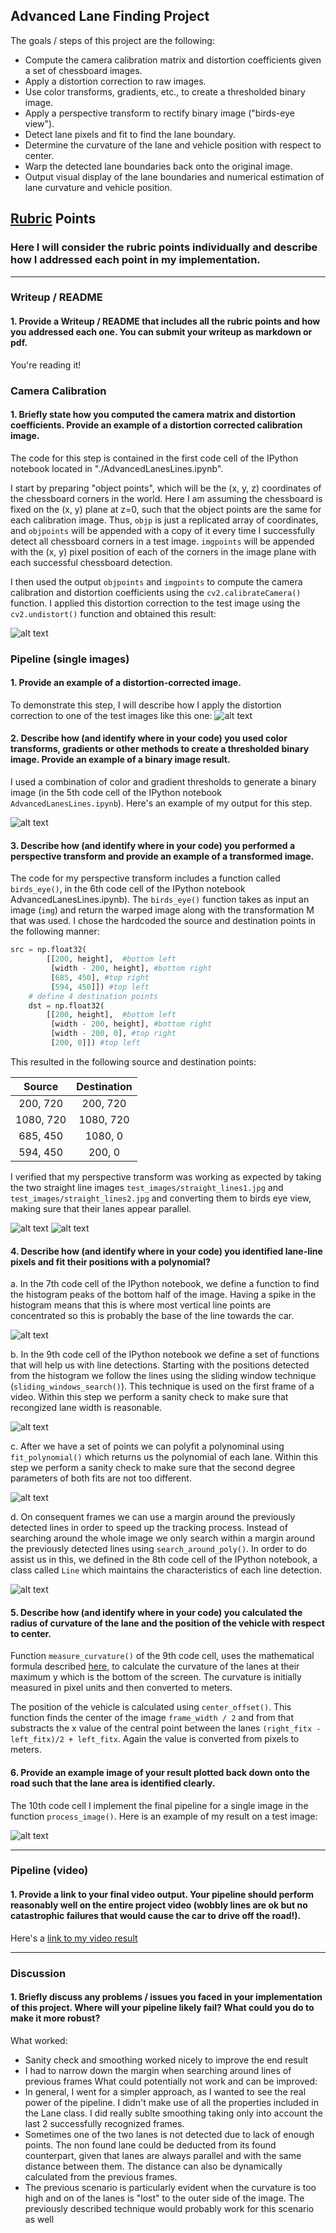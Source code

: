## Advanced Lane Finding Project

The goals / steps of this project are the following:

* Compute the camera calibration matrix and distortion coefficients given a set of chessboard images.
* Apply a distortion correction to raw images.
* Use color transforms, gradients, etc., to create a thresholded binary image.
* Apply a perspective transform to rectify binary image ("birds-eye view").
* Detect lane pixels and fit to find the lane boundary.
* Determine the curvature of the lane and vehicle position with respect to center.
* Warp the detected lane boundaries back onto the original image.
* Output visual display of the lane boundaries and numerical estimation of lane curvature and vehicle position.

[//]: # (Image References)

[image1]: ./output_images/undistort_output.png "Undistorted"
[image2]: ./test_images/test1.jpg "Road Transformed"
[image3]: ./output_images/binary_combo.png "Binary"
[image4]: ./output_images/warped_straight_lines1.png "Warp Example"
[image5]: ./output_images/warped_straight_lines2.png "Warp Example 2"
[image6]: ./output_images/histogram.png "Histogram"
[image7]: ./output_images/sliding_windows.png "Sliding Windows"
[image8]: ./output_images/prior.png "Search from Prior"
[image9]: ./output_images/color_fit_lines.jpg "Polyfit"

[image100]: ./output_images/singe_image_output.png "Output"
[video1]: ./project_video.mp4 "Video"

## [Rubric](https://review.udacity.com/#!/rubrics/571/view) Points

### Here I will consider the rubric points individually and describe how I addressed each point in my implementation.  

---

### Writeup / README

#### 1. Provide a Writeup / README that includes all the rubric points and how you addressed each one.  You can submit your writeup as markdown or pdf. 

You're reading it!

### Camera Calibration

#### 1. Briefly state how you computed the camera matrix and distortion coefficients. Provide an example of a distortion corrected calibration image.

The code for this step is contained in the first code cell of the IPython notebook located in "./AdvancedLanesLines.ipynb".

I start by preparing "object points", which will be the (x, y, z) coordinates of the chessboard corners in the world. Here I am assuming the chessboard is fixed on the (x, y) plane at z=0, such that the object points are the same for each calibration image.  Thus, `objp` is just a replicated array of coordinates, and `objpoints` will be appended with a copy of it every time I successfully detect all chessboard corners in a test image.  `imgpoints` will be appended with the (x, y) pixel position of each of the corners in the image plane with each successful chessboard detection.  

I then used the output `objpoints` and `imgpoints` to compute the camera calibration and distortion coefficients using the `cv2.calibrateCamera()` function.  I applied this distortion correction to the test image using the `cv2.undistort()` function and obtained this result: 

![alt text][image1]

### Pipeline (single images)

#### 1. Provide an example of a distortion-corrected image.

To demonstrate this step, I will describe how I apply the distortion correction to one of the test images like this one:
![alt text][image2]

#### 2. Describe how (and identify where in your code) you used color transforms, gradients or other methods to create a thresholded binary image.  Provide an example of a binary image result.

I used a combination of color and gradient thresholds to generate a binary image (in the 5th code cell of the IPython notebook `AdvancedLanesLines.ipynb`).  Here's an example of my output for this step.

![alt text][image3]

#### 3. Describe how (and identify where in your code) you performed a perspective transform and provide an example of a transformed image.

The code for my perspective transform includes a function called `birds_eye()`, in the 6th code cell of the IPython notebook AdvancedLanesLines.ipynb).  The `birds_eye()` function takes as input an image (`img`) and return the warped image along with the transformation M that was used.  I chose the hardcoded the source and destination points in the following manner:

```python
src = np.float32(
        [[200, height],  #bottom left
         [width - 200, height], #bottom right
         [685, 450], #top right
         [594, 450]]) #top left
    # define 4 destination points
    dst = np.float32(
        [[200, height],  #bottom left
         [width - 200, height], #bottom right
         [width - 200, 0], #top right
         [200, 0]]) #top left
```

This resulted in the following source and destination points:

| Source        | Destination   | 
|:-------------:|:-------------:| 
| 200, 720      | 200, 720        | 
| 1080, 720      | 1080, 720      |
| 685, 450     | 1080, 0      |
| 594, 450      | 200, 0        |

I verified that my perspective transform was working as expected by taking the two straight line images `test_images/straight_lines1.jpg` and `test_images/straight_lines2.jpg` and converting them to birds eye view, making sure that their lanes appear parallel.

![alt text][image4]
![alt text][image5]

#### 4. Describe how (and identify where in your code) you identified lane-line pixels and fit their positions with a polynomial?

a. In the 7th code cell of the IPython notebook, we define a function to find the histogram peaks of the bottom half of the image. Having a spike in the histogram means that this is where most vertical line points are concentrated so this is probably the base of the line towards the car.

![alt text][image6]

b. In the 9th code cell of the IPython notebook we define a set of functions that will help us with line detections. Starting with the positions detected from the histogram we follow the lines using the sliding window technique (`sliding_windows_search()`). This technique is used on the first frame of a video. Within this step we perform a sanity check to make sure that recongized lane width is reasonable.

![alt text][image7]

c. After we have a set of points we can polyfit a polynominal using `fit_polynomial()` which returns us the polynomial of each lane. Within this step we perform a sanity check to make sure that the second degree parameters of both fits are not too different.

![alt text][image9]

d. On consequent frames we can use a margin around the previously detected lines in order to speed up the tracking process. Instead of searching around the whole image we only search within a margin around the previously detected lines using `search_around_poly()`. In order to do assist us in this, we defined in the 8th code cell of the IPython notebook, a class called `Line` which maintains the characteristics of each line detection.

![alt text][image8]

#### 5. Describe how (and identify where in your code) you calculated the radius of curvature of the lane and the position of the vehicle with respect to center.

Function `measure_curvature()` of the 9th code cell, uses the mathematical formula described [here](https://www.intmath.com/applications-differentiation/8-radius-curvature.php), to calculate the curvature of the lanes at their maximum y which is the bottom of the screen. The curvature is initially measured in pixel units and then converted to meters.

The position of the vehicle is calculated using `center_offset()`. This function finds the center of the image `frame_width / 2` and from that substracts the x value of the central point between the lanes `(right_fitx - left_fitx)/2 + left_fitx`. Again the value is converted from pixels to meters.

#### 6. Provide an example image of your result plotted back down onto the road such that the lane area is identified clearly.

The 10th code cell I implement the final pipeline for a single image in the function `process_image()`.  Here is an example of my result on a test image:

![alt text][image100]

---

### Pipeline (video)

#### 1. Provide a link to your final video output.  Your pipeline should perform reasonably well on the entire project video (wobbly lines are ok but no catastrophic failures that would cause the car to drive off the road!).

Here's a [link to my video result](https://www.youtube.com/watch?v=m4hEvKCE4Bw)

---

### Discussion

#### 1. Briefly discuss any problems / issues you faced in your implementation of this project.  Where will your pipeline likely fail?  What could you do to make it more robust?

What worked:
  - Sanity check and smoothing worked nicely to improve the end result
  - I had to narrow down the margin when searching around lines of previous frames
What could potentially not work and can be improved:
  - In general, I went for a simpler approach, as I wanted to see the real power of the pipeline. I didn't make use of all the properties included in the Lane class. I did really sublte smoothing taking only into account the last 2 successfully recognized frames.
  - Sometimes one of the two lanes is not detected due to lack of enough points. The non found lane could be deducted from its found counterpart, given that lanes are always parallel and with the same distance between them. The distance can also be dynamically calculated from the previous frames.
  - The previous scenario is particularly evident when the curvature is too high and on of the lanes is "lost" to the outer side of the image. The previously described technique would probably work for this scenario as well
